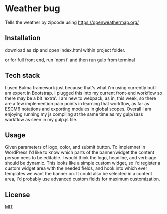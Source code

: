 # Weather bug

Tells the weather by zipcode using https://openweathermap.org/

## Installation
download as zip and
 open index.html within project folder. 

 or for full front end, run 'npm i' and then run gulp from terminal

## Tech stack
I used Bulma framework just because that's what i'm using currently but I am expert in Bootstrap.
I plugged this into my current front-end workflow so there may be a bit 'extra'.
I am new to webpack, as in, this week,  so there are a few implemention pain points in learning that workflow, as far as ESCM6 notations and exporting modules in global scopes.
Overall I am enjoying running my js compiling at the same time as my gulp/sass workflow as seen in my gulp.js file.

## Usage

Given parameters of logo, color, and submit button.
To implemnet in WordPress I'd like to know which parts of the banner/widget the content person nees to be editable.
I would think the logo, headline, and verbiage should be dynamic.
This looks like a simple custom widget, so i'd register a custom widget area with the needed fields, and hook into which ever templates we want the banner on.
It could also be selected in a content area, I'd probably use advanced custom fields for maximum customization.



## License
[MIT](https://choosealicense.com/licenses/mit/)
